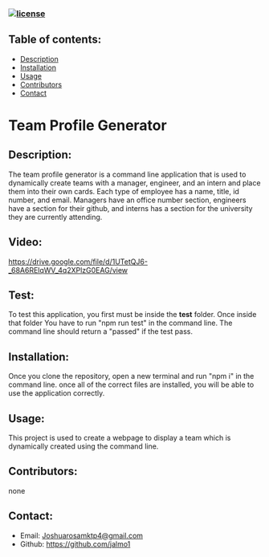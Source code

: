   ### [![license](https://img.shields.io/badge/license-DoWhatTheF*ckYouWantToPublicLicense-blueviolet)](https://shields.io)


  ## Table of contents:
  - [Description](#description)
  - [Installation](#installation)
  - [Usage](#usage)
  - [Contributors](#contributors)
  - [Contact](#contact)

  # Team Profile Generator

  ## Description:
  The team profile generator is a command line application that is used to dynamically create teams with a manager, engineer, and an intern and place them into     their own cards. Each type of employee has a name, title, id number, and email. Managers have an office number section, engineers have a section for their github, and interns has a section for the university they are currently attending. 
    
  ## Video:
https://drive.google.com/file/d/1UTetQJ6-_68A6RElqWV_4q2XPlzG0EAG/view
  ## Test:
  To test this application, you first must be inside the __test__ folder. Once inside that folder You have to run "npm run test" in the command line. The command line should return a "passed" if the test pass.

  ## Installation:
  Once you clone the repository, open a new terminal and run "npm i" in the command line. once all of the correct files are installed, you will be able to use the application correctly.

  ## Usage:
  This project is used to create a webpage to display a team which is dynamically created using the command line.

  ## Contributors:
  none

  ## Contact:
   - Email: Joshuarosamktp4@gmail.com
   - Github: https://github.com/jalmo1
